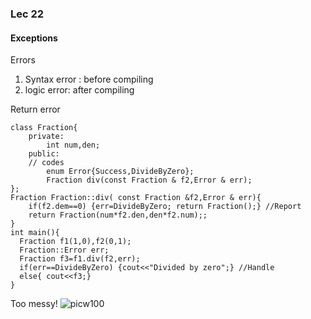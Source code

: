 ### Lec 22

#### Exceptions

Errors

1. Syntax error : before compiling
2. logic error: after compiling

Return error
```
class Fraction{
    private:
        int num,den;
    public:
    // codes
        enum Error{Success,DivideByZero};
        Fraction div(const Fraction & f2,Error & err);
};
Fraction Fraction::div( const Fraction &f2,Error & err){
    if(f2.dem==0) {err=DivideByZero; return Fraction();} //Report
    return Fraction(num*f2.den,den*f2.num);;
}
int main(){
  Fraction f1(1,0),f2(0,1);
  Fraction::Error err;
  Fraction f3=f1.div(f2,err);
  if(err==DivideByZero) {cout<<"Divided by zero";} //Handle
  else{ cout<<f3;}
}
```
Too messy!
![picw100](http://i.forbesimg.com/media/lists/people/lionel-messi_416x416.jpg)


